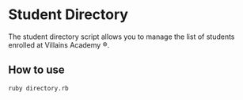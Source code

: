 # Student Directory #

The student directory script allows you to manage the list of students enrolled at Villains Academy &reg;.

## How to use ##

```shell
ruby directory.rb
```
